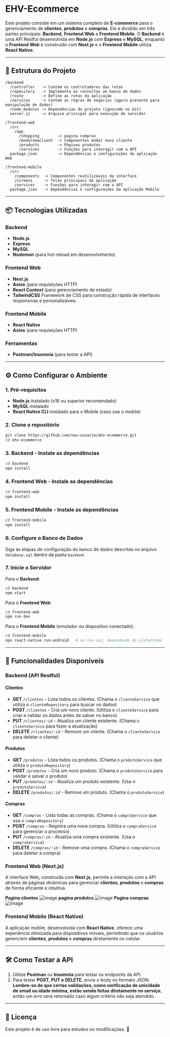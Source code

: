 # **EHV-Ecommerce**  

Este projeto consiste em um sistema completo de **E-commerce** para o gerenciamento de **clientes**, **produtos** e **compras**. Ele é dividido em três partes principais: **Backend**, **Frontend Web** e **Frontend Mobile**. O **Backend** é uma API Restful desenvolvida em **Node.js** com **Express** e **MySQL**, enquanto o **Frontend Web** é construído com **Next.js** e o **Frontend Mobile** utiliza **React Native**.

---

## **📁 Estrutura do Projeto**

```
/backend
  /controller   -> Contém os controladores das rotas
  /repository   -> Implementa as consultas ao banco de dados
  /route        -> Define as rotas da aplicação
  /services     -> Contém as regras de negócios (agora presente para manipulação de dados)
  /node_modules -> Dependências do projeto (ignorado no Git)
  server.js     -> Arquivo principal para execução do servidor

/frontend-web
  /src
    /app 
      /shopping        -> pagina compras
      /modalnewclient  -> Componentes modal novo cliente
      /products        -> Páginas produtos
      /services        -> Funções para interagir com a API
  package.json         -> Dependências e configurações da aplicação Web

/frontend-mobile
  /src
    /components  -> Componentes reutilizáveis da interface
    /screens     -> Telas principais da aplicação
    /services    -> Funções para interagir com a API
  package.json   -> Dependências e configurações da aplicação Mobile
```

---

## **📦 Tecnologias Utilizadas**

### **Backend**
- **Node.js**
- **Express**
- **MySQL**
- **Nodemon** (para hot-reload em desenvolvimento)

### **Frontend Web**
- **Next.js**
- **Axios** (para requisições HTTP)
- **React Context** (para gerenciamento de estado)
- **TailwindCSS** Framework de CSS para construção rápida de interfaces responsivas e personalizáveis.

### **Frontend Mobile**
- **React Native**
- **Axios** (para requisições HTTP)

### **Ferramentas**
- **Postman/Insomnia** (para testar a API)

---

## **⚙️ Como Configurar o Ambiente**

### **1. Pré-requisitos**
- **Node.js** instalado (v16 ou superior recomendado)
- **MySQL** instalado
- **React Native CLI** instalado para o Mobile (caso use o mobile)

### **2. Clone o repositório**
```bash
git clone https://github.com/seu-usuario/ehv-ecommerce.git
cd ehv-ecommerce
```

### **3. Backend - Instale as dependências**
```bash
cd backend
npm install
```

### **4. Frontend Web - Instale as dependências**
```bash
cd frontend-web
npm install
```

### **5. Frontend Mobile - Instale as dependências**
```bash
cd frontend-mobile
npm install
```

### **6. Configure o Banco de Dados**
Siga as etapas de configuração do banco de dados descritas no arquivo `database.sql` dentro da pasta `backend`.

### **7. Inicie o Servidor**
Para o **Backend**:
```bash
cd backend
npm start
```

Para o **Frontend Web**:
```bash
cd frontend-web
npm run dev
```

Para o **Frontend Mobile** (emulador ou dispositivo conectado):
```bash
cd frontend-mobile
npx react-native run-android   # ou run-ios, dependendo da plataforma
```

---

## **🚀 Funcionalidades Disponíveis**

### **Backend (API Restful)**

#### **Clientes**
- **GET** `/clientes` - Lista todos os clientes. (Chama o `clienteService` que utiliza o `clienteRepository` para buscar os dados)
- **POST** `/clientes` - Cria um novo cliente. (Utiliza o `clienteService` para criar e validar os dados antes de salvar no banco)
- **PUT** `/clientes/:id` - Atualiza um cliente existente. (Chama o `clienteService` para fazer a atualização)
- **DELETE** `/clientes/:id` - Remove um cliente. (Chama o `clienteService` para deletar o cliente)

#### **Produtos**
- **GET** `/produtos` - Lista todos os produtos. (Chama o `produtoService` que utiliza o `produtoRepository`)
- **POST** `/produtos` - Cria um novo produto. (Chama o `produtoService` para validar e salvar o produto)
- **PUT** `/produtos/:id` - Atualiza um produto existente. (Usa o `produtoService`)
- **DELETE** `/produtos/:id` - Remove um produto. (Chama o `produtoService`)

#### **Compras**
- **GET** `/compras` - Lista todas as compras. (Chama o `compraService` que usa o `compraRepository`)
- **POST** `/compras` - Registra uma nova compra. (Utiliza o `compraService` para gerenciar o processo)
- **PUT** `/compras/:id` - Atualiza uma compra existente. (Usa o `compraService`)
- **DELETE** `/compras/:id` - Remove uma compra. (Chama o `compraService` para deletar a compra)

### **Frontend Web (Next.js)**
A interface Web, construída com **Next.js**, permite a interação com a API através de páginas dinâmicas para gerenciar **clientes**, **produtos** e **compras** de forma eficiente e intuitiva.

**Pagina clientes**
![image](https://github.com/user-attachments/assets/fac2fedc-8529-4d2a-a0f7-9d156744b1dc)
**pagina produtcs**
![image](https://github.com/user-attachments/assets/06a08751-7c22-4220-b3ac-6a4cd36f7a95)
**Pagina compras**
![image](https://github.com/user-attachments/assets/30f2529f-eb15-40a2-9c46-c8a91358a1f6)


### **Frontend Mobile (React Native)**
A aplicação mobile, desenvolvida com **React Native**, oferece uma experiência otimizada para dispositivos móveis, permitindo que os usuários gerenciem **clientes**, **produtos** e **compras** diretamente no celular.

---

## **🛠️ Como Testar a API**

1. Utilize **Postman** ou **Insomnia** para testar os endpoints da API.
2. Para testar **POST, PUT e DELETE**, envie o body no formato JSON. **Lembre-se de que certas validações, como verificação de unicidade de email ou idade mínima, estão sendo feitas diretamente no serviço**, então um erro será retornado caso algum critério não seja atendido.

---

## **📄 Licença**

Este projeto é de uso livre para estudos ou modificações. 🚀
